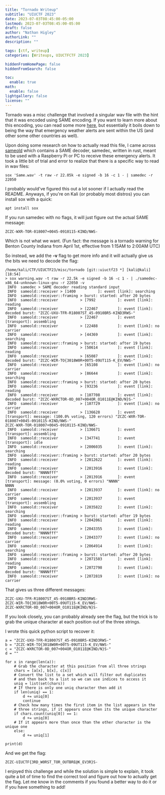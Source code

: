 ```yaml
---
title: "Tornado Writeup"
subtitle: "UIUCTF 2023"
date: 2023-07-03T08:45:00-05:00
lastmod: 2023-07-03T08:45:00-05:00
draft: false
author: "Nathan Higley"
authorLink: ""
description: ""

tags: [ctf, writeup]
categories: [Writeups, UIUCTFCTF 2023]

hiddenFromHomePage: false
hiddenFromSearch: false

toc:
  enable: true
math:
  enable: false
lightgallery: false
license: ""
---
```


Tornado was a misc challenge that involved a singular wav file with the hint that it was encoded using SAME encoding. If you want to learn more about this encoding, you can read some more [here](https://en.wikipedia.org/wiki/Specific_Area_Message_Encoding), but essentially it boils down to being the way that emergency weather alerts are sent within the US (and other some other countries as well).

Upon doing some research on how to actually read this file, I came across [sameold](https://github.com/cbs228/sameold) which contains a SAME decoder, samedec, written in rust, meant to be used with a Raspberry Pi or PC to receive these emergency alerts.  It took a little bit of trial and error to realize that there is a specific way to read in wav files:
```
sox 'Same.wav' -t raw -r 22.05k -e signed -b 16 -c 1 - | samedec -r 22050
```

I probably would've figured this out a lot sooner if I actually read the README.  Anyways, if you're on Kali (or probably most distros) you can install sox with a quick:
```
apt install sox
```

If you run samedec with no flags, it will just figure out the actual SAME message: 
```
ZCZC-WXR-TOR-018007+0045-0910115-KIND/NWS-
```
Which is not what we want. (Fun fact: the message is a tornado warning for Benton County Indiana from April 1st, effective from 1:15AM to 2:00AM UTC)

So instead, we add the **-v** flag to get more info and it will actually give us the bits we need to decode the flag:
```
/home/kali/CTF/UIUCTF23/misc/tornado [git::uiuctf23 *] [kali@kali] [18:54]
> sox warning.wav -t raw -r 22.5k -e signed -b 16 -c 1 - | ./samedec-x86_64-unknown-linux-gnu -r 22050 -v
 INFO  samedec > SAME decoder reading standard input
 INFO  sameold::receiver > [1400          ]: event [link]: searching
 INFO  sameold::receiver::framing > burst: started: after 20 bytes
 INFO  sameold::receiver          > [7992          ]: event [link]: reading
 INFO  sameold::receiver          > [22467         ]: event [link]: decoded burst: "ZCZC-UXU-TFR-R18007ST_45-0910BR5-KIND3RWS-"
 INFO  sameold::receiver          > [22467         ]: event [transport]: assembling
 INFO  sameold::receiver          > [22488         ]: event [link]: no carrier
 INFO  sameold::receiver          > [44369         ]: event [link]: searching
 INFO  sameold::receiver::framing > burst: started: after 19 bytes
 INFO  sameold::receiver          > [50614         ]: event [link]: reading
 INFO  sameold::receiver          > [65087         ]: event [link]: decoded burst: "ZCZC-WIR-TO{3018W0R+00T5-09UT115-K_EV/NWS-"
 INFO  sameold::receiver          > [65108         ]: event [link]: no carrier
 INFO  sameold::receiver          > [86644         ]: event [link]: searching
 INFO  sameold::receiver::framing > burst: started: after 20 bytes
 INFO  sameold::receiver          > [93236         ]: event [link]: reading
 INFO  sameold::receiver          > [107708        ]: event [link]: decoded burst: "ZCZC-WXRCTOR-0D_007+004OR_O1011E@KIND/N}S-"
 INFO  sameold::receiver          > [107729        ]: event [link]: no carrier
 INFO  sameold::receiver          > [136628        ]: event [transport]: message: (100.0% voting, 120 errors) "ZCZC-WXR-TOR-018007+0045-0910115-KIND/NWS-"
ZCZC-WXR-TOR-018007+0045-0910115-KIND/NWS-
 INFO  sameold::receiver          > [136671        ]: event [transport]: assembling
 INFO  sameold::receiver          > [347741        ]: event [transport]: idle
 INFO  sameold::receiver          > [2006035       ]: event [link]: searching
 INFO  sameold::receiver::framing > burst: started: after 20 bytes
 INFO  sameold::receiver          > [2012622       ]: event [link]: reading
 INFO  sameold::receiver          > [2013916       ]: event [link]: decoded burst: "NNNNfff"
 INFO  sameold::receiver          > [2013916       ]: event [transport]: message: (0.0% voting, 0 errors) "NNNN"
NNNN
 INFO  sameold::receiver          > [2013937       ]: event [link]: no carrier
 INFO  sameold::receiver          > [2013937       ]: event [transport]: assembling
 INFO  sameold::receiver          > [2035822       ]: event [link]: searching
 INFO  sameold::receiver::framing > burst: started: after 19 bytes
 INFO  sameold::receiver          > [2042061       ]: event [link]: reading
 INFO  sameold::receiver          > [2043355       ]: event [link]: decoded burst: "NNNNfff"
 INFO  sameold::receiver          > [2043377       ]: event [link]: no carrier
 INFO  sameold::receiver          > [2064914       ]: event [link]: searching
 INFO  sameold::receiver::framing > burst: started: after 20 bytes
 INFO  sameold::receiver          > [2071503       ]: event [link]: reading
 INFO  sameold::receiver          > [2072798       ]: event [link]: decoded burst: "NNNNfff"
 INFO  sameold::receiver          > [2072819       ]: event [link]: no carrier
```

That gives us three different messages:
```
ZCZC-UXU-TFR-R18007ST_45-0910BR5-KIND3RWS-
ZCZC-WIR-TO{3018W0R+00T5-09UT115-K_EV/NWS-
ZCZC-WXRCTOR-0D_007+004OR_O1011E@KIND/N}S-
```

If you look closely, you can probably already see the flag, but the trick is to grab the unique character at each position out of the three strings.

I wrote this quick python script to recover it:
```
a = "ZCZC-UXU-TFR-R18007ST_45-0910BR5-KIND3RWS-"
b = "ZCZC-WIR-TO{3018W0R+00T5-09UT115-K_EV/NWS-"
c = "ZCZC-WXRCTOR-0D_007+004OR_O1011E@KIND/N}S-"
d = ""

for x in range(len(a)):
    # Grab the character at this position from all three strings
    chars = [a[x], b[x], c[x]]
    # Convert the list to a set which will filter out duplicates
    # and then back to a list so we can use indices to access it
    uniq = list(set(chars))
    # If there is only one uniq character then add it
    if len(uniq) == 1:
        d += uniq[0]
        continue
    # Check how many times the first item in the list appears in the
    # three strings, if it appears once then its the unique character
    if chars.count(uniq[0]) == 1:
        d += uniq[0]
    # If it appears more than once than the other character is the unique one
    else:
        d += uniq[1]

print(d)
```

And we get the flag:
```
ZCZC-UIUCTF{3RD_W0RST_TOR_OUTBRE@K_EV3R}S-
```

I enjoyed this challenge and while the solution is simple to explain, it took quite a bit of time to find the correct tool and figure out how to actually get the flag.  Let me know in the comments if you found a better way to do it or if you have something to add!
